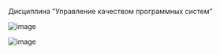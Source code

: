 Дисциплина "Управление качеством программных систем"


![image](https://github.com/mrayuu/development-management/assets/96128195/2a242e85-45f3-497c-ad41-27e29fa6dd48)

![image](https://github.com/mrayuu/development-management/assets/96128195/3c0c438a-3d4d-4f0a-82ec-ef5fd0bf6fed)

